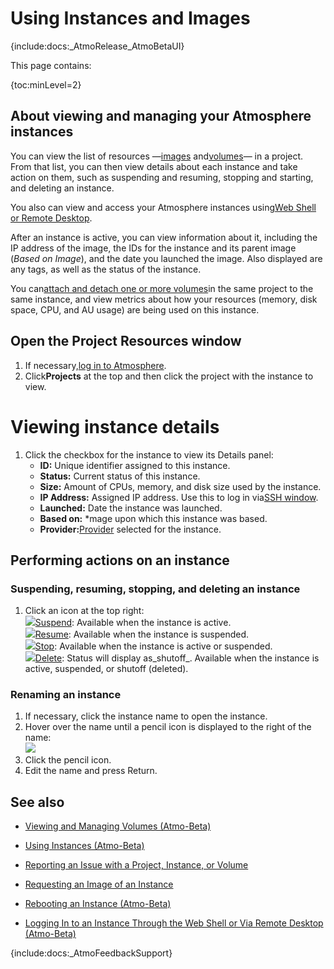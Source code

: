 # Using Instances and Images

<div class="wysiwyg-macro"><div class="wysiwyg-macro-tag wysiwyg-macro-starttag">{include:docs:_AtmoRelease_AtmoBetaUI}</div></div>

This page contains:

<div class="wysiwyg-macro"><div class="wysiwyg-macro-tag wysiwyg-macro-starttag">{toc:minLevel=2}</div></div>

## About viewing and managing your Atmosphere instances

You can view the list of resources —[images](https://pods.iplantcollaborative.org/wiki/display/atmman/Using+Instances "Using Instances") and[volumes](https://pods.iplantcollaborative.org/wiki/display/atmman/Using+Volumes+%28Atmo-Beta%29 "Using Volumes (Atmo-Beta)")— in a project. From that list, you can then view details about each instance and take action on them, such as suspending and resuming, stopping and starting, and deleting an instance.

You also can view and access your Atmosphere instances using[Web Shell or Remote Desktop](https://pods.iplantcollaborative.org/wiki/display/atmman/Logging+In+to+an+Instance+Through+the+Web+Shell+or+Via+Remote+Desktop+%28Atmo-Beta%29 "Logging In to an Instance Through the Web Shell or Via Remote Desktop (Atmo-Beta)").

After an instance is active, you can view information about it, including the IP address of the image, the IDs for the instance and its parent image (_Based on Image_), and the date you launched the image. Also displayed are any tags, as well as the status of the instance.

You can[attach and detach one or more volumes](https://pods.iplantcollaborative.org/wiki/display/atmman/Viewing+and+Managing+Volumes+%28Atmo-Beta%29 "Viewing and Managing Volumes (Atmo-Beta)")in the same project to the same instance, and view metrics about how your resources (memory, disk space, CPU, and AU usage) are being used on this instance.

## Open the Project Resources window

1.  If necessary,[log in to Atmosphere](https://pods.iplantcollaborative.org/wiki/display/atmman/Logging+In+to+and+Signing+Out+of+Atmosphere+%28Atmo-Beta%29 "Logging In to and Signing Out of Atmosphere (Atmo-Beta)").
2.  Click**Projects** at the top and then click the project with the instance to view.

# Viewing instance details

1.  Click the checkbox for the instance to view its Details panel:
    *   **ID:** Unique identifier assigned to this instance.
    *   **Status:** Current status of this instance.
    *   **Size:** Amount of CPUs, memory, and disk size used by the instance.
    *   **IP Address:** Assigned IP address. Use this to log in via[SSH window](https://pods.iplantcollaborative.org/wiki/display/atmman/Logging+In+to+an+Instance+Through+the+Web+Shell+or+Via+Remote+Desktop+%28Atmo-Beta%29 "Logging In to an Instance Through the Web Shell or Via Remote Desktop (Atmo-Beta)").
    *   **Launched:** Date the instance was launched.
    *   **Based on:** *mage upon which this instance was based.
    *   **Provider:**[Provider](https://pods.iplantcollaborative.org/wiki/display/atmman/Using+Providers+%28Atmo-Beta%29 "Using Providers (Atmo-Beta)") selected for the instance.

## Performing actions on an instance

### Suspending, resuming, stopping, and deleting an instance

1.  Click an icon at the top right:  
    ![](https://pods.iplantcollaborative.org/wiki/download/attachments/14090410/InstanceSuspendIcon.jpg?version=1&modificationDate=1424815166000)[Suspend](https://pods.iplantcollaborative.org/wiki/display/atmman/Suspend+and+Resume%2C+Stop+and+Start%2C+Delete+Instances+%28Atmo-Beta%29#SuspendandResume%2CStopandStart%2CDeleteInstances%28Atmo-Beta%29-Suspendinganinstance): Available when the instance is active.  
    ![](https://pods.iplantcollaborative.org/wiki/download/attachments/14090410/InstanceResumeIcon.jpg?version=1&modificationDate=1424815278000)[Resume](https://pods.iplantcollaborative.org/wiki/display/atmman/Suspend+and+Resume%2C+Stop+and+Start%2C+Delete+Instances+%28Atmo-Beta%29#SuspendandResume%2CStopandStart%2CDeleteInstances%28Atmo-Beta%29-Resuminganinstance): Available when the instance is suspended.  
    ![](https://pods.iplantcollaborative.org/wiki/download/attachments/14090410/InstanceStopIcon.jpg?version=1&modificationDate=1424815377000)[Stop](https://pods.iplantcollaborative.org/wiki/display/atmman/Suspend+and+Resume%2C+Stop+and+Start%2C+Delete+Instances+%28Atmo-Beta%29#SuspendandResume%2CStopandStart%2CDeleteInstances%28Atmo-Beta%29-Stoppinganinstance): Available when the instance is active or suspended.  
    ![](https://pods.iplantcollaborative.org/wiki/download/attachments/14090410/InstanceDeleteIcon.jpg?version=1&modificationDate=1424815435000)[Delete](https://pods.iplantcollaborative.org/wiki/display/atmman/Suspend+and+Resume%2C+Stop+and+Start%2C+Delete+Instances+%28Atmo-Beta%29#SuspendandResume%2CStopandStart%2CDeleteInstances%28Atmo-Beta%29-Deletinganinstance): Status will display as_shutoff_. Available when the instance is active, suspended, or shutoff (deleted).

### Renaming an instance

1.  If necessary, click the instance name to open the instance.
2.  Hover over the name until a pencil icon is displayed to the right of the name:  
    ![](https://pods.iplantcollaborative.org/wiki/download/attachments/14090410/RenameInstance.jpg?version=1&modificationDate=1425341463000)
3.  Click the pencil icon.
4.  Edit the name and press Return.

## See also

*   [Viewing and Managing Volumes (Atmo-Beta)](https://pods.iplantcollaborative.org/wiki/display/atmman/Viewing+and+Managing+Volumes+%28Atmo-Beta%29 "Viewing and Managing Volumes (Atmo-Beta)")  

*   [Using Instances (Atmo-Beta)](https://pods.iplantcollaborative.org/wiki/display/atmman/Using+Instances+%28Atmo-Beta%29 "Using Instances (Atmo-Beta)")  

*   [Reporting an Issue with a Project, Instance, or Volume](https://pods.iplantcollaborative.org/wiki/display/atmman/Reporting+an+Issue+with+a+Project%2C+Instance%2C+or+Volume "Reporting an Issue with a Project, Instance, or Volume")  

*   [Requesting an Image of an Instance](https://pods.iplantcollaborative.org/wiki/display/atmman/Requesting+an+Image+of+an+Instance "Requesting an Image of an Instance")  

*   [Rebooting an Instance (Atmo-Beta)](https://pods.iplantcollaborative.org/wiki/display/atmman/Rebooting+an+Instance+%28Atmo-Beta%29 "Rebooting an Instance (Atmo-Beta)")  

*   [Logging In to an Instance Through the Web Shell or Via Remote Desktop (Atmo-Beta)](https://pods.iplantcollaborative.org/wiki/display/atmman/Logging+In+to+an+Instance+Through+the+Web+Shell+or+Via+Remote+Desktop+%28Atmo-Beta%29 "Logging In to an Instance Through the Web Shell or Via Remote Desktop (Atmo-Beta)")  

<div class="wysiwyg-macro"><div class="wysiwyg-macro-tag wysiwyg-macro-starttag">{include:docs:_AtmoFeedbackSupport}</div></div>